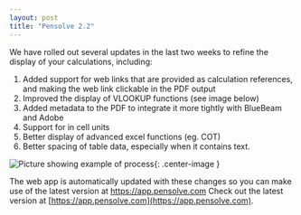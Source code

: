 ```yaml
---
layout: post
title: "Pensolve 2.2"
---
```


We have rolled out several updates in the last two weeks to refine the display of your calculations, including:
 
1. Added support for web links that are provided as calculation references, and making the web link clickable in the PDF output
2. Improved the display of VLOOKUP functions (see image below)
3. Added metadata to the PDF to integrate it more tightly with BlueBeam and Adobe
4. Support for in cell units
5. Better display of advanced excel functions (eg. COT)
6. Better spacing of table data, especially when it contains text.

![Picture showing example of process](http://pensolve.com/public/2016-09-12-Pensolve-V2p2/vlookup-compressed.png){: .center-image }

The web app is automatically updated with these changes so you can make use of the latest version at https://app.pensolve.com
Check out the latest version at [https://app.pensolve.com](https://app.pensolve.com).
